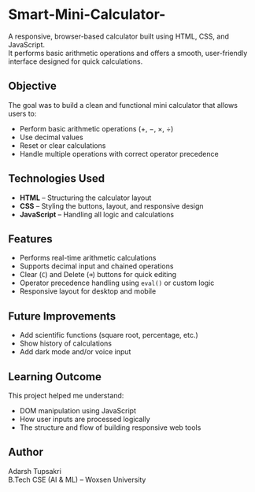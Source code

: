 # Smart-Mini-Calculator-
A responsive, browser-based calculator built using HTML, CSS, and JavaScript.  
It performs basic arithmetic operations and offers a smooth, user-friendly interface designed for quick calculations.

##  Objective
The goal was to build a clean and functional mini calculator that allows users to:
- Perform basic arithmetic operations (+, −, ×, ÷)
- Use decimal values
- Reset or clear calculations
- Handle multiple operations with correct operator precedence

##  Technologies Used
- **HTML** – Structuring the calculator layout
- **CSS** – Styling the buttons, layout, and responsive design
- **JavaScript** – Handling all logic and calculations

##  Features
- Performs real-time arithmetic calculations
- Supports decimal input and chained operations
- Clear (`C`) and Delete (`⌫`) buttons for quick editing
- Operator precedence handling using `eval()` or custom logic
- Responsive layout for desktop and mobile
  
##  Future Improvements
- Add scientific functions (square root, percentage, etc.)
- Show history of calculations
- Add dark mode and/or voice input

##  Learning Outcome
This project helped me understand:
- DOM manipulation using JavaScript
- How user inputs are processed logically
- The structure and flow of building responsive web tools

##  Author
Adarsh Tupsakri  
B.Tech CSE (AI & ML) – Woxsen University
